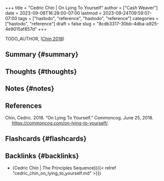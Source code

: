 +++
title = "Cedric Chin | On Lying To Yourself"
author = ["Cash Weaver"]
date = 2023-09-08T16:28:00-07:00
lastmod = 2023-09-24T09:59:07-07:00
tags = ["hastodo", "reference", "hastodo", "reference"]
categories = ["hastodo", "reference"]
draft = false
slug = "8cdb3317-30bb-4dba-a925-4e9015af857d"
+++

TODO_AUTHOR, (<a href="#citeproc_bib_item_1">Chin 2018</a>)


## Summary {#summary}


## Thoughts {#thoughts}


## Notes {#notes}

## References

<style>.csl-entry{text-indent: -1.5em; margin-left: 1.5em;}</style><div class="csl-bib-body">
  <div class="csl-entry"><a id="citeproc_bib_item_1"></a>Chin, Cedric. 2018. “On Lying To Yourself.” Commoncog. June 25, 2018. <a href="https://commoncog.com/on-lying-to-yourself/">https://commoncog.com/on-lying-to-yourself/</a>.</div>
</div>


## Flashcards {#flashcards}


## Backlinks {#backlinks}

-   [Cedric Chin | The Principles Sequence]({{< relref "cedric_chin_on_lying_to_yourself.md" >}})

